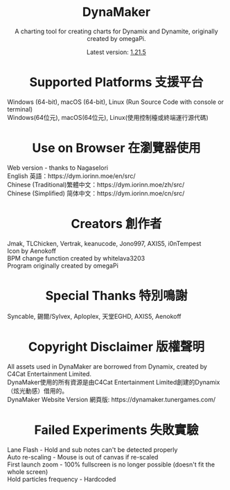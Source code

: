 <h1 align="center">DynaMaker</h1>
<p align="center">A charting tool for creating charts for Dynamix and Dynamite, originally created by omegaPi. </b></p>
<p align="center">Latest version: <a href="https://github.com/jmakxd/dynamaker-modified/releases">1.21.5</a></b></p>

<h1 align="center">Supported Platforms 支援平台</h1>
Windows (64-bit), macOS (64-bit), Linux (Run Source Code with console or terminal)
<br>Windows(64位元), macOS(64位元), Linux(使用控制檯或終端運行源代碼)

<h1 align="center">Use on Browser 在瀏覽器使用</h1>
Web version - thanks to NagaseIori
<br>English 英語：https://dym.iorinn.moe/en/src/
<br>Chinese (Traditional)繁體中文：https://dym.iorinn.moe/zh/src/
<br>Chinese (Simplified) 简体中文：https://dym.iorinn.moe/cn/src/

<h1 align="center">Creators 創作者</h1>
Jmak, TLChicken, Vertrak, keanucode, Jono997, AXIS5, i0nTempest
<br>Icon by Aenokoff
<br>BPM change function created by whitelava3203
<br>Program originally created by omegaPi

<h1 align="center">Special Thanks 特別鳴謝</h1>
Syncable, 錫爾/Sylvex, Aploplex, 天堂EGHD, AXIS5, Aenokoff

<h1 align="center">Copyright Disclaimer 版權聲明</h1>
All assets used in DynaMaker are borrowed from Dynamix, created by C4Cat Entertainment Limited.
<br>DynaMaker使用的所有資源是由C4Cat Entertainment Limited創建的Dynamix（炫光動感）借用的。
<br>DynaMaker Website Version 網頁版: https://dynamaker.tunergames.com/

<h1 align="center">Failed Experiments 失敗實驗</h1>
Lane Flash - Hold and sub notes can't be detected properly
<br>Auto re-scaling - Mouse is out of canvas if re-scaled
<br>First launch zoom - 100% fullscreen is no longer possible (doesn't fit the whole screen)
<br>Hold particles frequency - Hardcoded
